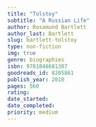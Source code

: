 ```yaml
---
title: "Tolstoy"
subtitle: "A Russian Life"
author: Rosamund Bartlett
author_last: Bartlett
slug: bartlett-tolstoy
type: non-fiction
img: true
genre: biographies
isbn: 9781846681387
goodreads_id: 8205861
publish_year: 2010
pages: 560
rating: 
date_started:
date_completed:
priority: medium
---
```

